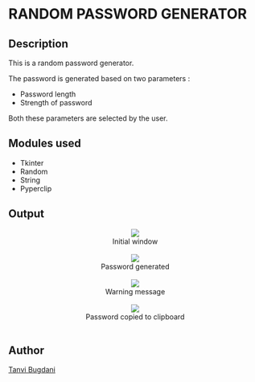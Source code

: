 # RANDOM PASSWORD GENERATOR

## Description

This is a random password generator.

The password is generated based on two parameters :

- Password length
- Strength of password

Both these parameters are selected by the user.

## Modules used

- Tkinter
- Random
- String
- Pyperclip

## Output

<p align="center">
  <img src="https://imgur.com/DsnodoR.png">
  <br>
  Initial window
  <br><br>
  <img src="https://imgur.com/d3XAUTI.png">
  <br>
  Password generated
  <br><br>
  <img src="https://imgur.com/mdIygHU.png">
  <br>
  Warning message
  <br><br>
  <img src="https://imgur.com/hsEDTLE.png">
  <br>
  Password copied to clipboard
  <br><br>
</p>

## Author

[Tanvi Bugdani](https://github.com/tanvi355)
